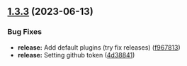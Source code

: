 ## [1.3.3](https://github.com/itairaz1/israeli-bank-firefly-importer/compare/v1.3.2...v1.3.3) (2023-06-13)


### Bug Fixes

* **release:** Add default plugins (try fix releases) ([f967813](https://github.com/itairaz1/israeli-bank-firefly-importer/commit/f9678135ed7b881e8ea00a4178ebc2c1d8371ba8))
* **release:** Setting github token ([4d38841](https://github.com/itairaz1/israeli-bank-firefly-importer/commit/4d38841f384428cbd426647cbe463e9b4bbc9e19))
